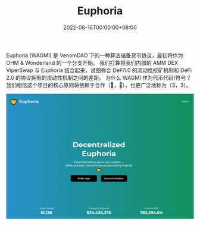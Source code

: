 ﻿---
title: "Euphoria"
description: "Euphoria 是 Harmony 上的一种算法储备货币协议
代码 : WAGMI"
date: 2022-08-16T00:00:00+08:00
lastmod: 2022-08-16T00:00:00+08:00
draft: false
authors: ["boogArno"]
featuredImage: "euphoria.png"
tags: ["DeFi","Euphoria"]
categories: ["nfts"]
nfts: ["DeFi"]
blockchain: "Harmony"
website: "https://euphoria.money/"
twitter: "https://twitter.com/EuphoriaMoney"
discord: "http://discord.viper.exchange/"
telegram: "https://t.me/EuphoriaWAGMI"
github: ""
youtube: "https://www.youtube.com/c/VenomDAO/"
twitch: ""
facebook: ""
instagram: ""
reddit: ""
medium: ""
steam: ""
gitbook: ""
googleplay: ""
appstore: ""
status: "Live"
weight: 
lightgallery: true
toc: true
pinned: false
recommend: false
recommend1: false
---
Euphoria (WAGMI) 是 VenomDAO 下的一种算法储备货币协议，最初将作为 OHM & Wonderland 的一个分支开始。
我们打算将我们内部的 AMM DEX ViperSwap 与 Euphoria 结合起来，试图弥合 DeFi1.0 的流动性挖矿机制和 DeFi 2.0 的协议拥有的流动性机制之间的差距。
为什么 WAGMI 作为代币代码/符号？我们相信这个项目的核心原则将依赖于合作（🤝，🤝），也更广泛地称为（3，3）。

![euphoria-dapp-defi-harmony-image1_a15d9a68c7fdda12e647f7341a0c045a](euphoria-dapp-defi-harmony-image1_a15d9a68c7fdda12e647f7341a0c045a.png)
